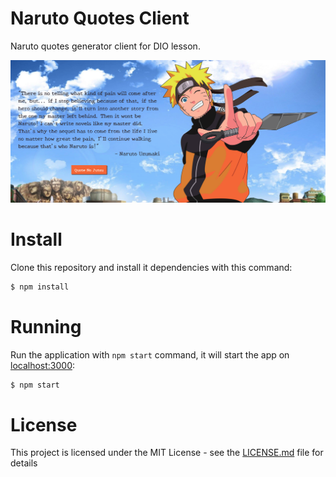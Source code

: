 # Naruto Quotes Client

Naruto quotes generator client for DIO lesson.

![github](./.github/github.png?raw=true "github")

# Install

Clone this repository and install it dependencies with this command:

```sh
$ npm install
```

# Running

Run the application with `npm start` command, it will start the app on [localhost:3000](http://localhost:3000):

```sh
$ npm start
```

# License

This project is licensed under the MIT License - see the [LICENSE.md](LICENSE.md) file for details
